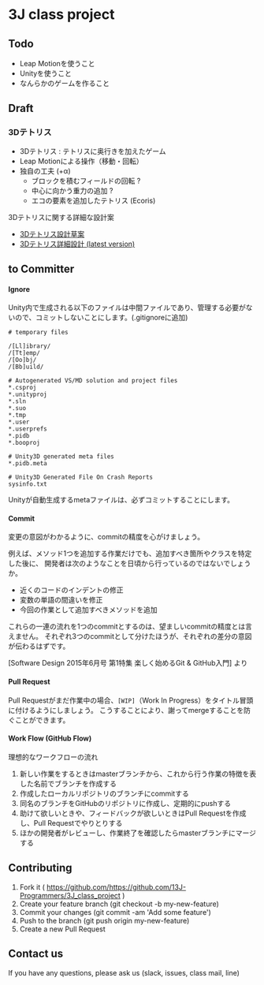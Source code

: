 
3J class project
================

Todo
----

- Leap Motionを使うこと
- Unityを使うこと
- なんらかのゲームを作ること

Draft
-----

### 3Dテトリス
- 3Dテトリス : テトリスに奥行きを加えたゲーム
- Leap Motionによる操作（移動・回転）
- 独自の工夫 (+α)
	- ブロックを積むフィールドの回転 ?
	- 中心に向かう重力の追加 ?
	- エコの要素を追加したテトリス (Ecoris)

3Dテトリスに関する詳細な設計案
- [3Dテトリス設計草案](https://github.com/13J-Programmers/3J_class_project/blob/master/overview.md)
- [3Dテトリス詳細設計 (latest version)](https://github.com/13J-Programmers/3J_class_project/blob/master/design.md)
	

to Committer
------------

#### Ignore

Unity内で生成される以下のファイルは中間ファイルであり、管理する必要がないので、コミットしないことにします。(.gitignoreに追加)
	
	# temporary files

	/[Ll]ibrary/
	/[Tt]emp/
	/[Oo]bj/
	/[Bb]uild/
	
	# Autogenerated VS/MD solution and project files
	*.csproj
	*.unityproj
	*.sln
	*.suo
	*.tmp
	*.user
	*.userprefs
	*.pidb
	*.booproj
	
	# Unity3D generated meta files
	*.pidb.meta
	
	# Unity3D Generated File On Crash Reports
	sysinfo.txt

Unityが自動生成するmetaファイルは、必ずコミットすることにします。

#### Commit

変更の意図がわかるように、commitの精度を心がけましょう。

例えば、メソッド1つを追加する作業だけでも、追加すべき箇所やクラスを特定した後に、
開発者は次のようなことを日頃から行っているのではないでしょうか。

- 近くのコードのインデントの修正
- 変数の単語の間違いを修正
- 今回の作業として追加すべきメソッドを追加

これらの一連の流れを1つのcommitとするのは、望ましいcommitの精度とは言えません。
それぞれ3つのcommitとして分けたほうが、それぞれの差分の意図が伝わるはずです。

[Software Design 2015年6月号 第1特集 楽しく始めるGit & GitHub入門] より

#### Pull Request

Pull Requestがまだ作業中の場合、`[WIP]`（Work In Progress）をタイトル冒頭に付けるようにしましょう。
こうすることにより、謝ってmergeすることを防ぐことができます。

#### Work Flow (GitHub Flow)

理想的なワークフローの流れ

1. 新しい作業をするときはmasterブランチから、これから行う作業の特徴を表した名前でブランチを作成する
2. 作成したローカルリポジトリのブランチにcommitする
3. 同名のブランチをGitHubのリポジトリに作成し、定期的にpushする
4. 助けて欲しいときや、フィードバックが欲しいときはPull Requestを作成し、Pull Requestでやりとりする
5. ほかの開発者がレビューし、作業終了を確認したらmasterブランチにマージする

Contributing
------------

1. Fork it ( https://github.com/https://github.com/13J-Programmers/3J_class_project )
2. Create your feature branch (git checkout -b my-new-feature)
3. Commit your changes (git commit -am 'Add some feature')
4. Push to the branch (git push origin my-new-feature)
5. Create a new Pull Request

Contact us
----------

If you have any questions, please ask us (slack, issues, class mail, line)


